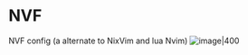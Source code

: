 # NVF
NVF config (a alternate to NixVim and lua Nvim) 
![image|400](https://github.com/user-attachments/assets/e2a51dd3-63fe-4f4a-aaba-7910e3891c78)
